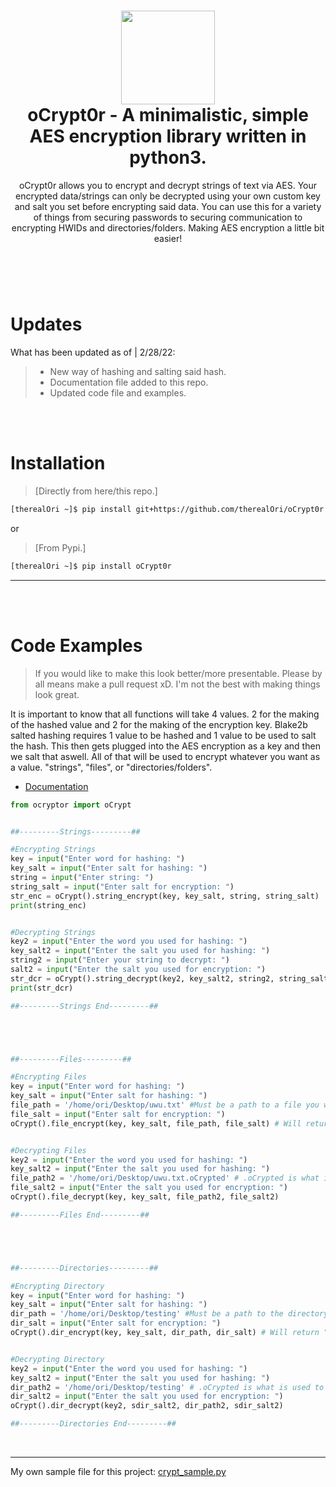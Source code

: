 <h1 align="center">
	<img src="https://cdn.discordapp.com/attachments/946797907846258799/946798556629585950/unknown.png" width="150px"><br>
    oCrypt0r - A minimalistic, simple AES encryption library written in python3.
</h1>
<p align="center">
    oCrypt0r allows you to encrypt and decrypt strings of text via AES. Your encrypted data/strings can only be decrypted using your own custom key and salt you set before encrypting said data. You can use this for a variety of things from securing passwords to securing communication to encrypting HWIDs and directories/folders. Making AES encryption a little bit easier!
</p>

<h1></h1>

<br />
<br />

# Updates
What has been updated as of | 2/28/22:

> - New way of hashing and salting said hash.
> - Documentation file added to this repo.
> - Updated code file and examples.

<br />
<br />

# Installation
 > [Directly from here/this repo.]
```bash
[therealOri ~]$ pip install git+https://github.com/therealOri/oCrypt0r
```

or

> [From Pypi.]
```bash
[therealOri ~]$ pip install oCrypt0r
```
__ __

<br />
<br />

# Code Examples
> If you would like to make this look better/more presentable. Please by all means make a pull request xD. I'm not the best with making things look great.

It is important to know that all functions will take 4 values. 2 for the making of the hashed value and 2 for the making of the encryption key.
Blake2b salted hashing requires 1 value to be hashed and 1 value to be used to salt the hash. This then gets plugged into the AES encryption as a key and then we salt that aswell. All of that will be used to encrypt whatever you want as a value. "strings", "files", or "directories/folders".

- [Documentation](https://github.com/therealOri/oCrypt0r/blob/main/DOCUMENTATION.md)
```python
from ocryptor import oCrypt


##---------Strings---------##

#Encrypting Strings
key = input("Enter word for hashing: ")
key_salt = input("Enter salt for hashing: ")
string = input("Enter string: ")
string_salt = input("Enter salt for encryption: ")
str_enc = oCrypt().string_encrypt(key, key_salt, string, string_salt)
print(string_enc)


#Decrypting Strings
key2 = input("Enter the word you used for hashing: ")
key_salt2 = input("Enter the salt you used for hashing: ")
string2 = input("Enter your string to decrypt: ")
salt2 = input("Enter the salt you used for encryption: ")
str_dcr = oCrypt().string_decrypt(key2, key_salt2, string2, string_salt2) # Will return "False" if errors happen. "True" if successful.
print(str_dcr)

##---------Strings End---------##





##---------Files---------##

#Encrypting Files
key = input("Enter word for hashing: ")
key_salt = input("Enter salt for hashing: ")
file_path = '/home/ori/Desktop/uwu.txt' #Must be a path to a file you want to encrypt.
file_salt = input("Enter salt for encryption: ")
oCrypt().file_encrypt(key, key_salt, file_path, file_salt) # Will return "False" if errors happen. "True" if successful.


#Decrypting Files
key2 = input("Enter the word you used for hashing: ")
key_salt2 = input("Enter the salt you used for hashing: ")
file_path2 = '/home/ori/Desktop/uwu.txt.oCrypted' # .oCrypted is what is used to let you know that the file is encrypted.
file_salt2 = input("Enter the salt you used for encryption: ")
oCrypt().file_decrypt(key, key_salt, file_path2, file_salt2)

##---------Files End---------##





##---------Directories---------##

#Encrypting Directory
key = input("Enter word for hashing: ")
key_salt = input("Enter salt for hashing: ")
dir_path = '/home/ori/Desktop/testing' #Must be a path to the directory you want to encrypt.
dir_salt = input("Enter salt for encryption: ")
oCrypt().dir_encrypt(key, key_salt, dir_path, dir_salt) # Will return "False" if errors happen. "True" if successful.


#Decrypting Directory
key2 = input("Enter the word you used for hashing: ")
key_salt2 = input("Enter the salt you used for hashing: ")
dir_path2 = '/home/ori/Desktop/testing' # .oCrypted is what is used to let you know that the file is encrypted.
dir_salt2 = input("Enter the salt you used for encryption: ")
oCrypt().dir_decrypt(key2, sdir_salt2, dir_path2, sdir_salt2)

##---------Directories End---------##
```

<br />

__ __

My own sample file for this project: [crypt_sample.py](https://haste.powercord.dev/imemimejar.py) 
